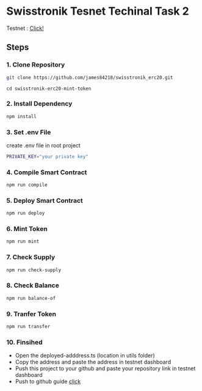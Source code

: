 # Swisstronik Tesnet Techinal Task 2

Testnet : [Click!](https://www.swisstronik.com/testnet2/dashboard)

## Steps

### 1. Clone Repository

```bash
git clone https://github.com/james84218/swisstronik_erc20.git
```

```
cd swisstronik-erc20-mint-token
```

### 2. Install Dependency

```bash
npm install
```

### 3. Set .env File

create .env file in root project

```bash
PRIVATE_KEY="your private key"
```

### 4. Compile Smart Contract

```bash
npm run compile
```

### 5. Deploy Smart Contract

```bash
npm run deploy
```

### 6. Mint Token

```bash
npm run mint
```

### 7. Check Supply

```bash
npm run check-supply
```

### 8. Check Balance

```bash
npm run balance-of
```

### 9. Tranfer Token

```bash
npm run transfer
```

### 10. Finsihed

- Open the deployed-adddress.ts (location in utils folder)
- Copy the address and paste the address in testnet dashboard
- Push this project to your github and paste your repository link in testnet dashboard
- Push to github guide [click](https://github.com/colonyairdrops/swisstronik/blob/main/uploadGithub.md)

